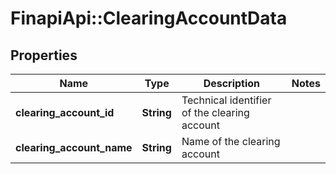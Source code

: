# FinapiApi::ClearingAccountData

## Properties
Name | Type | Description | Notes
------------ | ------------- | ------------- | -------------
**clearing_account_id** | **String** | Technical identifier of the clearing account | 
**clearing_account_name** | **String** | Name of the clearing account | 


